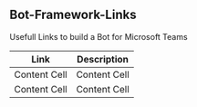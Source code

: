 ## Bot-Framework-Links
Usefull Links to build a Bot for Microsoft Teams

| Link  | Description |
| ------------- | ------------- |
| Content Cell  | Content Cell  |
| Content Cell  | Content Cell  |
